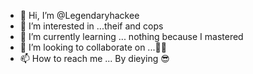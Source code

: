 - 👋 Hi, I’m @Legendaryhackee
- 👀 I’m interested in ...theif and cops
- 🌱 I’m currently learning ... nothing because I mastered 
- 💞️ I’m looking to collaborate on ...👨‍💻
- 📫 How to reach me ... By dieying 😎

<!---
Legendaryhackee/Legendaryhackee is a ✨ special ✨ repository because its `legendaryhackee.md` (this file) appears on your GitHub profile.
You can click the Preview link to take a look at your changes.
--->
